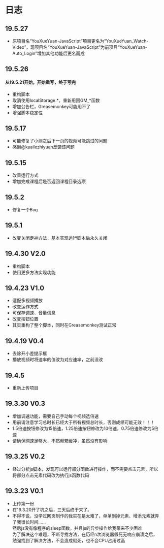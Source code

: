 # 日志  

## 19.5.27
* 原项目名“YouXueYuan-JavaScript”项目更名为“YouXueYuan_Watch-Video”，现项目名“YouXueYuan-JavaScript”为前项目“YouXueYuan-Auto_Login”增加其他功能后更名而成

## 19.5.26
#### 从19.5.21开始，开始重写，终于写完
* 重构脚本
* 取消使用localStorage.*，重新用回GM_*函数
* 增加公告栏，Greasemonkey可能用不了
* 增强脚本稳定性

## 19.5.17
* 可能修复了小测之后下一页的视频可能跳过的问题
* 感谢@kuailezhiyuan[反馈](https://github.com/Brush-JIM/YouXueYuan-JavaScript/issues/1)该问题

## 19.5.15
* 改善运行方式
* 增加完成课程后是否返回课程目录选项

## 19.5.2
* 修复一个Bug

## 19.5.1
* 改变关闭走神方法，基本实现运行脚本后永久关闭

## 19.4.30 V2.0
* 重构脚本
* 使用更多方法实现功能

## 19.4.23 V1.0
* 适配多视频播放
* 改变运作方式
* 可保存调速、音量信息
* 改变按钮位置
* 其实重构了整个脚本，同时在Greasemonkey测试正常

## 19.4.19 V0.4
* 去除开小差提示框  
* 播放视频时将速率的值改为对应速率，之前没改  

## 19.4.5
* 重新上传项目  

## 19.3.30 V0.3
* 增加调速功能，需要自己手动每个视频选倍速  
* 用前请注意学习总时长已经大于所有视频总时长，否则成绩可能无效！！！  
* 1.5倍速按钮修改为15倍速，1.25倍速按钮修改为10倍速，0.75倍速修改为5倍速  
* 请确保网速足够大，不然频繁缓冲，虽然没有影响  

## 19.3.25 V0.2
* 经过分析js脚本，发现可以运行部分函数进行操作，而不需要点击元素，所以将部分点击元素代码改为执行js函数代码  

## 19.3.23 V0.1
* 上传第一份  
* 在19.3.20开了坑之后，三天后终于来了。  
* 不得不说，没学过网页制作的我实在是太难了，单单删掉元素、增添元素就弄了我很长时间……  
然后js没有像程序的sleep函数，并且js的异步操作给我带来不少困难  
为了解决这个难题，不断寻找方法，在历经n次浏览器假死无响应崩溃之后，勉强找到了解决方法，不会造成假死，也不会CPU占用过高  
